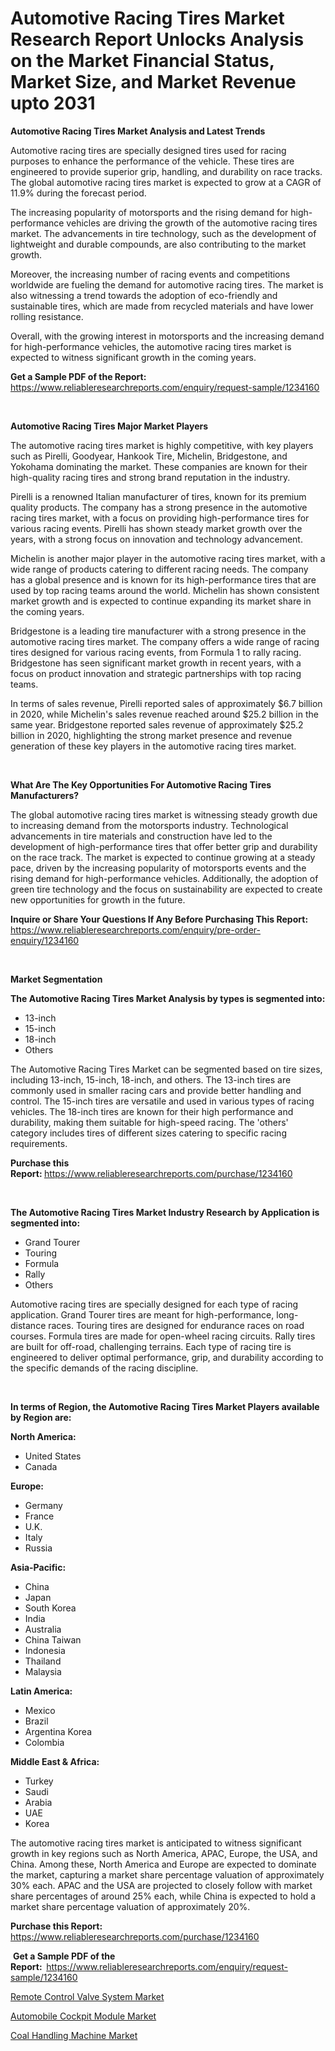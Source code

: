 <p><h1>Automotive Racing Tires Market Research Report Unlocks Analysis on the Market Financial Status, Market Size, and Market Revenue upto 2031</h1></p><p><strong>Automotive Racing Tires Market Analysis and Latest Trends</strong></p>
<p><p>Automotive racing tires are specially designed tires used for racing purposes to enhance the performance of the vehicle. These tires are engineered to provide superior grip, handling, and durability on race tracks. The global automotive racing tires market is expected to grow at a CAGR of 11.9% during the forecast period. </p><p>The increasing popularity of motorsports and the rising demand for high-performance vehicles are driving the growth of the automotive racing tires market. The advancements in tire technology, such as the development of lightweight and durable compounds, are also contributing to the market growth. </p><p>Moreover, the increasing number of racing events and competitions worldwide are fueling the demand for automotive racing tires. The market is also witnessing a trend towards the adoption of eco-friendly and sustainable tires, which are made from recycled materials and have lower rolling resistance.</p><p>Overall, with the growing interest in motorsports and the increasing demand for high-performance vehicles, the automotive racing tires market is expected to witness significant growth in the coming years.</p></p>
<p><strong>Get a Sample PDF of the Report:&nbsp;</strong> <a href="https://www.reliableresearchreports.com/enquiry/request-sample/1234160">https://www.reliableresearchreports.com/enquiry/request-sample/1234160</a></p>
<p>&nbsp;</p>
<p><strong>Automotive Racing Tires Major Market Players</strong></p>
<p><p>The automotive racing tires market is highly competitive, with key players such as Pirelli, Goodyear, Hankook Tire, Michelin, Bridgestone, and Yokohama dominating the market. These companies are known for their high-quality racing tires and strong brand reputation in the industry.</p><p>Pirelli is a renowned Italian manufacturer of tires, known for its premium quality products. The company has a strong presence in the automotive racing tires market, with a focus on providing high-performance tires for various racing events. Pirelli has shown steady market growth over the years, with a strong focus on innovation and technology advancement.</p><p>Michelin is another major player in the automotive racing tires market, with a wide range of products catering to different racing needs. The company has a global presence and is known for its high-performance tires that are used by top racing teams around the world. Michelin has shown consistent market growth and is expected to continue expanding its market share in the coming years.</p><p>Bridgestone is a leading tire manufacturer with a strong presence in the automotive racing tires market. The company offers a wide range of racing tires designed for various racing events, from Formula 1 to rally racing. Bridgestone has seen significant market growth in recent years, with a focus on product innovation and strategic partnerships with top racing teams.</p><p>In terms of sales revenue, Pirelli reported sales of approximately $6.7 billion in 2020, while Michelin's sales revenue reached around $25.2 billion in the same year. Bridgestone reported sales revenue of approximately $25.2 billion in 2020, highlighting the strong market presence and revenue generation of these key players in the automotive racing tires market.</p></p>
<p>&nbsp;</p>
<p><strong>What Are The Key Opportunities For Automotive Racing Tires Manufacturers?</strong></p>
<p><p>The global automotive racing tires market is witnessing steady growth due to increasing demand from the motorsports industry. Technological advancements in tire materials and construction have led to the development of high-performance tires that offer better grip and durability on the race track. The market is expected to continue growing at a steady pace, driven by the increasing popularity of motorsports events and the rising demand for high-performance vehicles. Additionally, the adoption of green tire technology and the focus on sustainability are expected to create new opportunities for growth in the future.</p></p>
<p><strong>Inquire or Share Your Questions If Any Before Purchasing This Report:</strong> <a href="https://www.reliableresearchreports.com/enquiry/pre-order-enquiry/1234160">https://www.reliableresearchreports.com/enquiry/pre-order-enquiry/1234160</a></p>
<p>&nbsp;</p>
<p><strong>Market Segmentation</strong></p>
<p><strong>The Automotive Racing Tires Market Analysis by types is segmented into:</strong></p>
<p><ul><li>13-inch</li><li>15-inch</li><li>18-inch</li><li>Others</li></ul></p>
<p><p>The Automotive Racing Tires Market can be segmented based on tire sizes, including 13-inch, 15-inch, 18-inch, and others. The 13-inch tires are commonly used in smaller racing cars and provide better handling and control. The 15-inch tires are versatile and used in various types of racing vehicles. The 18-inch tires are known for their high performance and durability, making them suitable for high-speed racing. The 'others' category includes tires of different sizes catering to specific racing requirements.</p></p>
<p><strong>Purchase this Report:&nbsp;</strong><a href="https://www.reliableresearchreports.com/purchase/1234160">https://www.reliableresearchreports.com/purchase/1234160</a></p>
<p>&nbsp;</p>
<p><strong>The Automotive Racing Tires Market Industry Research by Application is segmented into:</strong></p>
<p><ul><li>Grand Tourer</li><li>Touring</li><li>Formula</li><li>Rally</li><li>Others</li></ul></p>
<p><p>Automotive racing tires are specially designed for each type of racing application. Grand Tourer tires are meant for high-performance, long-distance races. Touring tires are designed for endurance races on road courses. Formula tires are made for open-wheel racing circuits. Rally tires are built for off-road, challenging terrains. Each type of racing tire is engineered to deliver optimal performance, grip, and durability according to the specific demands of the racing discipline.</p></p>
<p>&nbsp;</p>
<p><strong>In terms of Region, the Automotive Racing Tires Market Players available by Region are:</strong></p>
<p>
    <p> <strong> North America: </strong>
        <ul>
            <li>United States</li>
            <li>Canada</li>
        </ul>
        </p> 
    <p> <strong> Europe: </strong>
        <ul>
            <li>Germany</li>
            <li>France</li>
            <li>U.K.</li>
            <li>Italy</li>
            <li>Russia</li>
        </ul>
        </p> 
    <p> <strong> Asia-Pacific: </strong>
        <ul>
            <li>China</li>
            <li>Japan</li>
            <li>South Korea</li>
            <li>India</li>
            <li>Australia</li>
            <li>China Taiwan</li>
            <li>Indonesia</li>
            <li>Thailand</li>
            <li>Malaysia</li>
        </ul>
        </p> 
    <p> <strong> Latin America: </strong>
        <ul>
            <li>Mexico</li>
            <li>Brazil</li>
            <li>Argentina Korea</li>
            <li>Colombia</li>
        </ul>
        </p> 
    <p> <strong> Middle East & Africa: </strong>
        <ul>
            <li>Turkey</li>
            <li>Saudi</li>
            <li>Arabia</li>
            <li>UAE</li>
            <li>Korea</li>
        </ul>
    </p>
    </p>
<p><p>The automotive racing tires market is anticipated to witness significant growth in key regions such as North America, APAC, Europe, the USA, and China. Among these, North America and Europe are expected to dominate the market, capturing a market share percentage valuation of approximately 30% each. APAC and the USA are projected to closely follow with market share percentages of around 25% each, while China is expected to hold a market share percentage valuation of approximately 20%.</p></p>
<p><strong>Purchase this Report: </strong><a href="https://www.reliableresearchreports.com/purchase/1234160">https://www.reliableresearchreports.com/purchase/1234160</a></p>
<p>&nbsp;<strong>Get a Sample PDF of the Report:&nbsp;&nbsp;</strong><a href="https://www.reliableresearchreports.com/enquiry/request-sample/1234160">https://www.reliableresearchreports.com/enquiry/request-sample/1234160</a></p>
<p><strong></strong></p>
<p><p><a href="https://view.publitas.com/reportprime-1/remote-control-valve-system-market-insights-market-players-and-forecast-till-2030/">Remote Control Valve System Market</a></p><p><a href="https://view.publitas.com/reportprime-1/automobile-cockpit-module-market-analysis-examines-its-scope-on-growth-opportunities-and-forecasted-trends-spanning-from-2023-to-2030/">Automobile Cockpit Module Market</a></p><p><a href="https://view.publitas.com/reportprime-1/coal-handling-machine-market-size-market-trends-and-growth-outlook-forecasted-for-period-from-2023-to-2030/">Coal Handling Machine Market</a></p></p>
